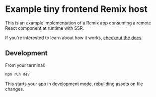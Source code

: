 # Example tiny frontend Remix host

This is an example implementation of a Remix app consuming a remote React component at runtime with SSR.

If you're interested to learn about how it works, [checkout the docs](https://tiny-frontend.github.io/).

## Development

From your terminal:

```sh
npm run dev
```

This starts your app in development mode, rebuilding assets on file changes.
